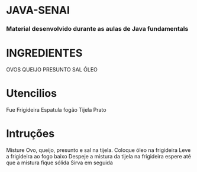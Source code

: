 # JAVA-SENAI
### Material desenvolvido durante as aulas de Java fundamentals

INGREDIENTES
============
OVOS
QUEIJO
PRESUNTO
SAL
ÓLEO


Utencilios
===========
Fue
Frigideira
Espatula
fogão
Tijela
Prato


Intruções
===========
Misture Ovo, queijo, presunto e sal na tijela.
Coloque óleo na frigideira
Leve a frigideira ao fogo baixo
Despeje a mistura da tijela na frigideira
espere até que a mistura fique sólida
Sirva em seguida
